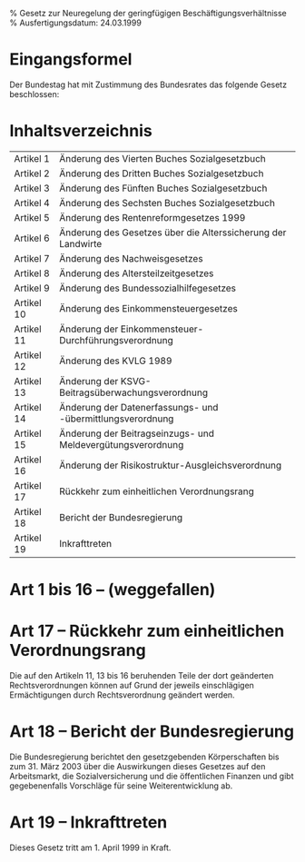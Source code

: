 % Gesetz zur Neuregelung der geringfügigen Beschäftigungsverhältnisse
% Ausfertigungsdatum: 24.03.1999
 
# Eingangsformel

Der Bundestag hat mit Zustimmung des Bundesrates das folgende Gesetz beschlossen:

# Inhaltsverzeichnis

|            |                                                              |
|:-----------|:-------------------------------------------------------------|
| Artikel 1  | Änderung des Vierten Buches Sozialgesetzbuch                 |
| Artikel 2  | Änderung des Dritten Buches Sozialgesetzbuch                 |
| Artikel 3  | Änderung des Fünften Buches Sozialgesetzbuch                 |
| Artikel 4  | Änderung des Sechsten Buches Sozialgesetzbuch                |
| Artikel 5  | Änderung des Rentenreformgesetzes 1999                       |
| Artikel 6  | Änderung des Gesetzes über die Alterssicherung der Landwirte |
| Artikel 7  | Änderung des Nachweisgesetzes                                |
| Artikel 8  | Änderung des Altersteilzeitgesetzes                          |
| Artikel 9  | Änderung des Bundessozialhilfegesetzes                       |
| Artikel 10 | Änderung des Einkommensteuergesetzes                         |
| Artikel 11 | Änderung der Einkommensteuer-Durchführungsverordnung         |
| Artikel 12 | Änderung des KVLG 1989                                       |
| Artikel 13 | Änderung der KSVG-Beitragsüberwachungsverordnung             |
| Artikel 14 | Änderung der Datenerfassungs- und -übermittlungsverordnung   |
| Artikel 15 | Änderung der Beitragseinzugs- und Meldevergütungsverordnung  |
| Artikel 16 | Änderung der Risikostruktur-Ausgleichsverordnung             |
| Artikel 17 | Rückkehr zum einheitlichen Verordnungsrang                   |
| Artikel 18 | Bericht der Bundesregierung                                  |
| Artikel 19 | Inkrafttreten                                                |

# Art 1 bis 16 – (weggefallen)

# Art 17 – Rückkehr zum einheitlichen Verordnungsrang

Die auf den Artikeln 11, 13 bis 16 beruhenden Teile der dort geänderten Rechtsverordnungen können auf Grund der jeweils einschlägigen Ermächtigungen durch Rechtsverordnung geändert werden.

# Art 18 – Bericht der Bundesregierung

Die Bundesregierung berichtet den gesetzgebenden Körperschaften bis zum 31. März 2003 über die Auswirkungen dieses Gesetzes auf den Arbeitsmarkt, die Sozialversicherung und die öffentlichen Finanzen und gibt gegebenenfalls Vorschläge für seine Weiterentwicklung ab.

# Art 19 – Inkrafttreten

Dieses Gesetz tritt am 1. April 1999 in Kraft.
